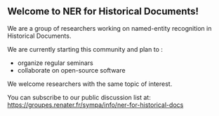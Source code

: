 ## Welcome to NER for Historical Documents!

We are a group of researchers working on named-entity recognition in Historical Documents.

We are currently starting this community and plan to :
- organize regular seminars
- collaborate on open-source software

We welcome researchers with the same topic of interest.

You can subscribe to our public discussion list at:
https://groupes.renater.fr/sympa/info/ner-for-historical-docs

